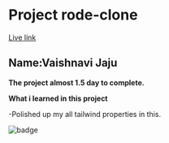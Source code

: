 # Project rode-clone

[Live link](https://guileless-gecko-16759d.netlify.app)
## Name:Vaishnavi Jaju

**The project almost 1.5 day to complete.**

**What i learned in this project**

-Polished up my all tailwind properties in this.

![badge](https://img.shields.io/badge/tailwind-rode-INeuron)
